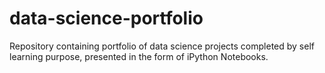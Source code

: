 # data-science-portfolio
Repository containing portfolio of data science projects completed by self learning purpose, presented in the form of iPython Notebooks.
